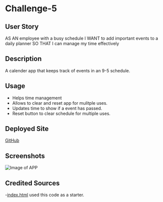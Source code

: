 # Challenge-5

## User Story
AS AN employee with a busy schedule
I WANT to add important events to a daily planner
SO THAT I can manage my time effectively

## Description
A calender app that keeps track of events in an 9-5 schedule.

## Usage
<ul> 
    <li> Helps time management </li>
    <li> Allows to clear and reset app for mulitple uses.</li>
    <li> Updates time to show if a event has passed. </li>
    <li> Reset button to clear schedule for multiple uses.</li>
</ul>

## Deployed Site
[GitHub](https://github.com/Muisagara/Challenge-5)


## Screenshots
![Image of APP](/Challenge-5/Screenshot%202023-08-24%20221717.png)

## Credited Sources
-[index.html](/UNCC-VIRT-FSF-PT-07-2023-U-LOLC/05-Third-Party-APIs/02-Challenge/Main/index.html)
used this code as a starter.
